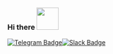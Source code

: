 ### Hi there <img src="https://media.giphy.com/media/mGcNjsfWAjY5AEZNw6/giphy.gif" width="50">


[![Telegram Badge](https://img.shields.io/badge/-Telegram-blue?style=flat-square&logo=Telegram&link=http://telegram.me/MrAnatoly/)](http://telegram.me/MrAnatoly/)[![Slack Badge](https://img.shields.io/badge/-Slack-green?style=flat-square&logo=Slack&link=https://unity.slack.com/team/U01J2PEDK6J)](https://unity.slack.com/team/U01J2PEDK6J)





<!--
**anatoly-soldatov/anatoly-soldatov** is a ✨ _special_ ✨ repository because its `README.md` (this file) appears on your GitHub profile.

Here are some ideas to get you started:

- 🔭 I’m currently working on ...
- 🌱 I’m currently learning ...
- 👯 I’m looking to collaborate on ...
- 🤔 I’m looking for help with ...
- 💬 Ask me about ...
- 📫 How to reach me: ...
- 😄 Pronouns: ...
- ⚡ Fun fact: ...
-->
